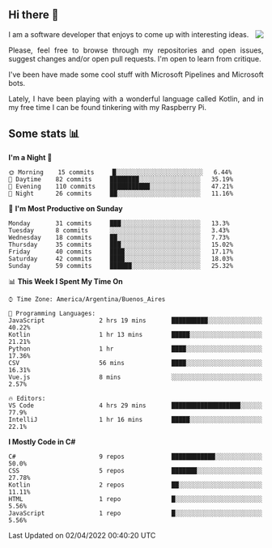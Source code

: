 ## Hi there :slightly_smiling_face:

<img src="https://github-readme-stats.vercel.app/api?username=victorgrycuk&show_icons=true&count_private=true&title_color=F7941E&icon_color=F7941E" align="right">

<p align="justify">
I am a software developer that enjoys to come up with interesting ideas.
<p/>

<p align= "justify">
Please, feel free to browse through my repositories and open issues, suggest changes and/or open pull requests. I'm open to learn from critique.
<p/>


<p align= "justify">
I've been have made some cool stuff with Microsoft Pipelines and Microsoft bots.
<p/>

<p align= "justify">
Lately, I have been playing with a wonderful language called Kotlin, and in my free time I can be found tinkering with my Raspberry Pi.
<p/>

## Some stats :bar_chart:
<!--START_SECTION:waka-->
**I'm a Night 🦉** 

```text
🌞 Morning    15 commits     █░░░░░░░░░░░░░░░░░░░░░░░░   6.44% 
🌆 Daytime    82 commits     ████████░░░░░░░░░░░░░░░░░   35.19% 
🌃 Evening    110 commits    ███████████░░░░░░░░░░░░░░   47.21% 
🌙 Night      26 commits     ██░░░░░░░░░░░░░░░░░░░░░░░   11.16%

```
📅 **I'm Most Productive on Sunday** 

```text
Monday       31 commits     ███░░░░░░░░░░░░░░░░░░░░░░   13.3% 
Tuesday      8 commits      ░░░░░░░░░░░░░░░░░░░░░░░░░   3.43% 
Wednesday    18 commits     ██░░░░░░░░░░░░░░░░░░░░░░░   7.73% 
Thursday     35 commits     ███░░░░░░░░░░░░░░░░░░░░░░   15.02% 
Friday       40 commits     ████░░░░░░░░░░░░░░░░░░░░░   17.17% 
Saturday     42 commits     ████░░░░░░░░░░░░░░░░░░░░░   18.03% 
Sunday       59 commits     ██████░░░░░░░░░░░░░░░░░░░   25.32%

```


📊 **This Week I Spent My Time On** 

```text
⌚︎ Time Zone: America/Argentina/Buenos_Aires

💬 Programming Languages: 
JavaScript               2 hrs 19 mins       ██████████░░░░░░░░░░░░░░░   40.22% 
Kotlin                   1 hr 13 mins        █████░░░░░░░░░░░░░░░░░░░░   21.21% 
Python                   1 hr                ████░░░░░░░░░░░░░░░░░░░░░   17.36% 
CSV                      56 mins             ████░░░░░░░░░░░░░░░░░░░░░   16.31% 
Vue.js                   8 mins              ░░░░░░░░░░░░░░░░░░░░░░░░░   2.57%

🔥 Editors: 
VS Code                  4 hrs 29 mins       ███████████████████░░░░░░   77.9% 
IntelliJ                 1 hr 16 mins        █████░░░░░░░░░░░░░░░░░░░░   22.1%

```

**I Mostly Code in C#** 

```text
C#                       9 repos             ████████████░░░░░░░░░░░░░   50.0% 
CSS                      5 repos             ███████░░░░░░░░░░░░░░░░░░   27.78% 
Kotlin                   2 repos             ██░░░░░░░░░░░░░░░░░░░░░░░   11.11% 
HTML                     1 repo              █░░░░░░░░░░░░░░░░░░░░░░░░   5.56% 
JavaScript               1 repo              █░░░░░░░░░░░░░░░░░░░░░░░░   5.56%

```



 Last Updated on 02/04/2022 00:40:20 UTC
<!--END_SECTION:waka-->

